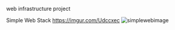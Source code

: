 web infrastructure project

Simple Web Stack
https://imgur.com/Udccxec
![simplewebimage](https://imgur.com/Udccxec)
